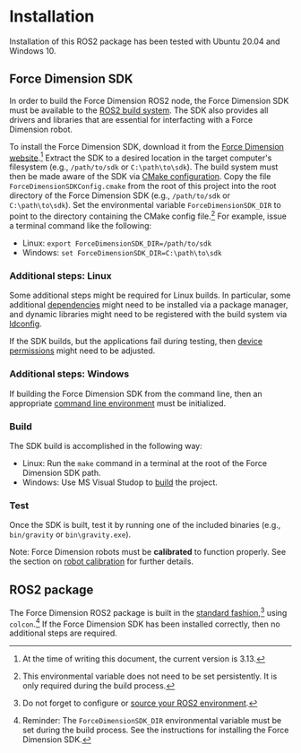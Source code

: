 <!-- License

Copyright 2022-2023 Neuromechatronics Lab, Carnegie Mellon University

Created by: a. whit. (nml@whit.contact)

This Source Code Form is subject to the terms of the Mozilla Public
License, v. 2.0. If a copy of the MPL was not distributed with this
file, You can obtain one at https://mozilla.org/MPL/2.0/.
-->

# Installation

Installation of this ROS2 package has been tested with Ubuntu 20.04 and Windows 
10.

## Force Dimension SDK

In order to build the Force Dimension ROS2 node, the Force Dimension SDK must 
be available to the [ROS2 build system][ros2_build_system]. The SDK also 
provides all drivers and libraries that are essential for interfacting with a 
Force Dimension robot.

To install the Force Dimension SDK, download it from the 
[Force Dimension website][force_dimension_sdk].[^1] Extract the SDK to a 
desired location in the target computer's filesystem (e.g., ``/path/to/sdk`` or 
``C:\path\to\sdk``). The build system must then be made aware of the SDK via 
[CMake configuration][cmake_using_dependencies]. Copy the file
``ForceDimensionSDKConfig.cmake`` from the root of this project into the root 
directory of the Force Dimension SDK (e.g., ``/path/to/sdk`` or 
``C:\path\to\sdk``). Set the environmental variable ``ForceDimensionSDK_DIR`` 
to point to the directory containing the CMake config file.[^2] For example, 
issue a terminal command like the following:

* Linux: ``export ForceDimensionSDK_DIR=/path/to/sdk``
* Windows: ``set ForceDimensionSDK_DIR=C:\path\to\sdk``

[^1]: At the time of writing this document, the current version is 3.13.

[^2]: This environmental variable does not need to be set persistently. It is only required during the build process.

[ros2_build_system]: https://docs.ros.org/en/humble/Concepts/About-Build-System.html

[force_dimension_sdk]: https://www.forcedimension.com/software/sdk

[cmake_using_dependencies]: https://cmake.org/cmake/help/latest/guide/using-dependencies/index.html

### Additional steps: Linux

Some additional steps might be required for Linux builds. In particular, some 
additional [dependencies](doc/markdown/installation-linux_dependencies.md) 
might need to be installed via a package manager, and dynamic libraries might 
need to be registered with the build system via 
[ldconfig](doc/markdown/installation-ldconfig.md).

If the SDK builds, but the applications fail during testing, then 
[device permissions](doc/markdown/testing-device_permissions.md) might need to 
be adjusted.

### Additional steps: Windows

If building the Force Dimension SDK from the command line, then an appropriate 
[command line environment][msvc_terminal] must be initialized.

[msvc_terminal]: https://docs.microsoft.com/en-us/cpp/build/building-on-the-command-line?view=msvc-170

### Build

The SDK build is accomplished in the following way:

* Linux: Run the ``make`` command in a terminal at the root of the Force 
  Dimension SDK path.
* Windows: Use MS Visual Studop to [build][msvc_build] the project.

[msvc_build]: https://docs.microsoft.com/en-us/visualstudio/ide/compiling-and-building-in-visual-studio?view=vs-2022

### Test

Once the SDK is built, test it by running one of the included binaries (e.g., 
``bin/gravity`` or ``bin\gravity.exe``). 

Note: Force Dimension robots must be **calibrated** to function properly. See 
the section on [robot calibration](doc/markdown/calibration.md) for further 
details.



## ROS2 package

The Force Dimension ROS2 package is built in the 
[standard fashion][build_a_ros2_package],[^3] using ``colcon``.[^4] If the 
Force Dimension SDK has been installed correctly, then no additional steps are 
required.

[^3]: Do not forget to configure or 
      [source your ROS2 environment][configure_ros2_environment].

[^4]: Reminder: The ``ForceDimensionSDK_DIR`` environmental variable must be 
      set during the build process. See the instructions for installing the 
      Force Dimension SDK.


[configure_ros2_environment]: https://docs.ros.org/en/humble/Tutorials/Configuring-ROS2-Environment.html

[build_a_ros2_package]: https://docs.ros.org/en/humble/Tutorials/Creating-Your-First-ROS2-Package.html#build-a-package

